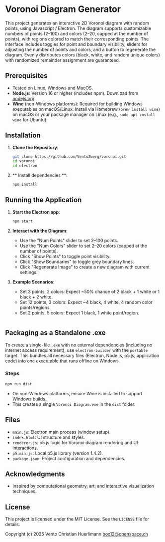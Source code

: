 # Voronoi Diagram Generator

This project generates an interactive 2D Voronoi diagram with random points, using Javascript / Electron. The diagram supports customizable numbers of points (2–100) and colors (2–20, capped at the number of points), with regions colored to match their corresponding points. The interface includes toggles for point and boundary visibility, sliders for adjusting the number of points and colors, and a button to regenerate the diagram. Evenly distributes colors (black, white, and random unique colors) with randomized remainder assignment are guaranteed.

## Prerequisites
- Tested on Linux, Windows and MacOS.
- **Node.js**: Version 16 or higher (includes npm). Download from [nodejs.org](https://nodejs.org).
- **Wine** (non-Windows platforms): Required for building Windows executables on macOS/Linux. Install via Homebrew (`brew install wine`) on macOS or your package manager on Linux (e.g., `sudo apt install wine` for Ubuntu).


## Installation
1. **Clone the Repository**:
   ```bash / cmd
   git clone https://github.com/VentoZwerg/voronoi.git
   cd voronoi
   cd electron
   ```
2. ** Install dependencies **:
   ```bash / cmd
   npm install
   ```

## Running the Application
1. **Start the Electron app**:
   ```bash / cmd
   npm start
2. **Interact with the Diagram**:
   - Use the "Num Points" slider to set 2–100 points.
   - Use the "Num Colors" slider to set 2–20 colors (capped at the number of points).
   - Click "Show Points" to toggle point visibility.
   - Click "Show Boundaries" to toggle grey boundary lines.
   - Click "Regenerate Image" to create a new diagram with current settings.

3. **Example Scenarios**:
   - Set 3 points, 2 colors: Expect ~50% chance of 2 black + 1 white or 1 black + 2 white.
   - Set 12 points, 3 colors: Expect ~4 black, 4 white, 4 random color points/regions.
   - Set 2 points, 5 colors: Expect 1 black, 1 white point/region.
   ```

## Packaging as a Standalone .exe
To create a single-file `.exe` with no external dependencies (including no internet access requirement), use `electron-builder` with the `portable` target. This bundles all necessary files (Electron, Node.js, p5.js, application code) into one executable that runs offline on Windows.

### Steps
   ```bash / cmd
   npm run dist
   ```
   - On non-Windows platforms, ensure Wine is installed to support Windows builds.
   - This creates a single `Voronoi Diagram.exe` in the `dist` folder.

## Files
- `main.js`: Electron main process (window setup).
- `index.html`: UI structure and styles.
- `renderer.js`: p5.js logic for Voronoi diagram rendering and UI interactions.
- `p5.min.js`: Local p5.js library (version 1.4.2).
- `package.json`: Project configuration and dependencies.

## Acknowledgments
- Inspired by computational geometry, art, and interactive visualization techniques.

## License
This project is licensed under the MIT License. See the `LICENSE` file for details.

Copyright (c) 2025 Vento Christian Huerlimann <box12@openspace.ch>

